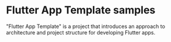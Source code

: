 # Flutter App Template samples

"Flutter App Template" is a project that introduces an approach to architecture and project structure for developing Flutter apps.
